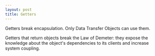 ```yaml
---
layout: post
title: Getters
---
```

Getters break encapsulation. Only Data Transfer Objects can use them.

Getters that return objects break the Law of Demeter: they expose the knowledge about the object's dependencies to its clients and increase system coupling.
